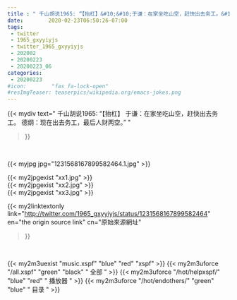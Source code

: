 ```yaml
---
title : " 千山胡说1965: “【抬杠】&#10;&#10;于谦：在家坐吃山空，赶快出去务工。&#10;&#10;德纲：现在出去务工，最后人财两空。”  "
date:        2020-02-23T06:50:26-07:00
tags:
 - twitter
 - 1965_gxyyiyjs
 - twitter_1965_gxyyiyjs
 - 202002
 - 20200223
 - 20200223_06
categories:
 - 20200223
#icon:        "fas fa-lock-open"
#resImgTeaser: teaserpics/wikipedia.org/emacs-jokes.png
---
```


{{< mydiv text=" 千山胡说1965: “【抬杠】&#10;&#10;于谦：在家坐吃山空，赶快出去务工。&#10;&#10;德纲：现在出去务工，最后人财两空。”  "
>}}
<br>


 {{< myjpg jpg="1231568167899582464.1.jpg" >}}<br> 

{{< my2jpgexist "xx1.jpg" >}}<br>
{{< my2jpgexist "xx2.jpg" >}}<br>
{{< my2jpgexist "xx3.jpg" >}}<br>


{{< my2linktextonly link="http://twitter.com/1965_gxyyiyjs/status/1231568167899582464"
en="the origin source link" cn="原始來源網址"
>}}


<br>

{{< my2m3uexist "music.xspf"        "blue"   "red"    "xspf" >}} {{< my2m3uforce "/all.xspf"         "green"  "black"  " 全部 " >}} {{< my2m3uforce "/hot/helpxspf/"    "blue"   "red"    " 播放器 " >}} {{< my2m3uforce "/hot/endothers/"   "green"  "blue"   " 目录 " >}} 
